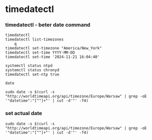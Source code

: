 # timedatectl 

### timedatectl - beter date command
```
timedatectl
timedatectl list-timezones
    q
timedatectl set-timezone "America/New_York"
timedatectl set-time YYYY-MM-DD
timedatectl set-time '2024-11-21 16:04:40'

systemctl status ntpd
systemctl status chronyd 
timedatectl set-ntp true
```

```
date
```
```
sudo date -s $(curl -s "http://worldtimeapi.org/api/timezone/Europe/Warsaw" | grep -oE '"datetime":"[^"]+"' | cut -d'"' -f4)
```

### set actual date
```
sudo date -s $(curl -s "http://worldtimeapi.org/api/timezone/Europe/Warsaw" | grep -oE '"datetime":"[^"]+"' | cut -d'"' -f4)
```